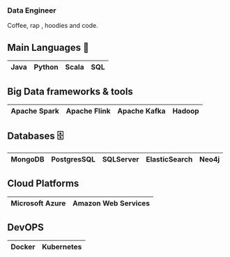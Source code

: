 ### Data Engineer

Coffee, rap , hoodies and code.

## Main Languages 🚀
| Java | Python | Scala | SQL |
| ---- | ------ | ----- | --- |



## Big Data frameworks & tools
| Apache Spark | Apache Flink | Apache Kafka | Hadoop |
| ------------ | ------------ | ------------ | ------ |


## Databases 🗄️
| MongoDB | PostgresSQL | SQLServer | ElasticSearch | Neo4j |
| ------- | ----------- | --------- | ------------- | ----- |


## Cloud Platforms
| Microsoft Azure | Amazon Web Services|
| --------------- | ------------------ |

## DevOPS
| Docker | Kubernetes |
| ------ | ---------- |